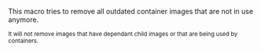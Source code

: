 This macro tries to remove all outdated container images that are not in use anymore.

<small>It will not remove images that have dependant child images or that are being used by containers.</small>
